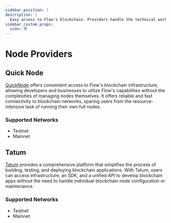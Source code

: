 ```yaml
---
sidebar_position: 1
description: |
  Easy access to Flow's blockchain. Providers handle the technical work, letting you use Flow's features without managing nodes yourself.
sidebar_custom_props:
  icon: 📚
---
```


# Node Providers

## Quick Node

[QuickNode](https://www.quicknode.com/chains/flow) offers convenient access to Flow's blockchain infrastructure, allowing developers and businesses to utilize Flow's capabilities without the complexities of managing nodes themselves. It offers reliable and fast connectivity to blockchain networks, sparing users from the resource-intensive task of running their own full nodes.

### Supported Networks

- Testnet
- Mainnet

## Tatum

[Tatum](https://tatum.io/) provides a comprehensive platform that simplifies the process of building, testing, and deploying blockchain applications. With Tatum, users can access infrastructure, an SDK, and a unified API to develop blockchain apps without the need to handle individual blockchain node configuration or maintenance.

### Supported Networks

- Testnet
- Mainnet
